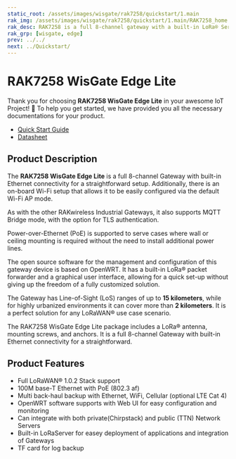 ```yaml
---
static_root: /assets/images/wisgate/rak7258/quickstart/1.main
rak_img: /assets/images/wisgate/rak7258/quickstart/1.main/RAK7258_home.png
rak_desc: RAK7258 is a full 8-channel gateway with a built-in LoRa® Server for easy integration and deployment of applications. It supports multiple backhaul connectivity options such as Ethernet, WiFi, and Cellular. Moreover, this gateway has Line-of-Sight (LoS) ranges of up to 15 km, while for highly urbanized environments, it can cover more than 2 km.
rak_grp: [wisgate, edge]
prev: ../../
next: ../Quickstart/
---
```


# RAK7258 WisGate Edge Lite

Thank you for choosing **RAK7258 WisGate Edge Lite** in your awesome IoT Project! 🎉 To help you get started, we have provided you all the necessary documentations for your product.

* [Quick Start Guide](../Quickstart/)
* [Datasheet](../Datasheet/)


## Product Description

The **RAK7258 WisGate Edge Lite** is a full 8-channel Gateway with built-in Ethernet connectivity for a straightforward setup. Additionally, there is an on-board Wi-Fi setup that allows it to be easily configured via the default Wi-Fi AP mode.

As with the other RAKwireless Industrial Gateways, it also supports MQTT Bridge mode, with the option for TLS authentication.

Power-over-Ethernet (PoE) is supported to serve cases where wall or ceiling mounting is required without the need to install additional power lines.

The open source software for the management and configuration of this gateway device is based on OpenWRT. It has a built-in LoRa® packet forwarder and a graphical user interface, allowing for a quick set-up without giving up the freedom of a fully customized solution.

The Gateway has Line-of-Sight (LoS) ranges of up to **15 kilometers**, while for highly urbanized environments it can cover more than **2 kilometers**. It is a perfect solution for any LoRaWAN® use case scenario.

The RAK7258 WisGate Edge Lite package includes a LoRa® antenna, mounting screws, and anchors. It is a full 8-channel Gateway with built-in Ethernet connectivity for a straightforward.


## Product Features

- Full LoRaWAN® 1.0.2 Stack support
- 100M base-T Ethernet with PoE (802.3 af)
- Multi back-haul backup with Ethernet, WiFi, Cellular (optional LTE Cat 4)
- OpenWRT software supports with Web UI for easy configuration and monitoring
- Can integrate with both private(Chirpstack) and public (TTN) Network Servers
- Built-in LoRaServer for easey deployment of applications and integration of Gateways
- TF card for log backup

